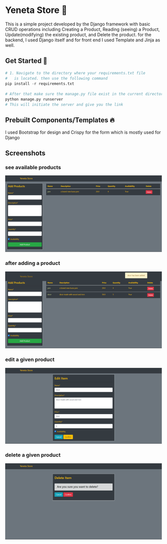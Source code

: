 
  # Yeneta Store 📝  
  This is a simple project developed by the Django framework with basic CRUD operations including Creating a Product, Reading (seeing) a Product, Update(modifying) the existing product, and Delete the product. for the backend, I used Django itself and for front end I used Template and Jinja as well.
  ## Get Started 🚀  
~~~python  
# 1. Navigate to the directory where your requirements.txt file 
#   is located. then use the following command
pip install -r requirements.txt

# After that make sure the manage.py file exist in the current directory and run the following code
python manage.py runserver 
# This will initiate the server and give you the link 
~~~  

  ## Prebuilt Components/Templates 🔥 
  I used Bootstrap for design and Crispy for the form which is mostly used for Django
   
 ## Screenshots  
 ### see available products
![App Screenshot](https://github.com/kebaHailu/Yeneta_Store/blob/master/images/products.png)
### after adding a product
![App Screenshot](https://github.com/kebaHailu/Yeneta_Store/blob/master/images/after_adding.png)
### edit a given product
![App Screenshot](https://github.com/kebaHailu/Yeneta_Store/blob/master/images/edit_product.png)
### delete a given product
![App Screenshot](https://github.com/kebaHailu/Yeneta_Store/blob/master/images/delete.png)
